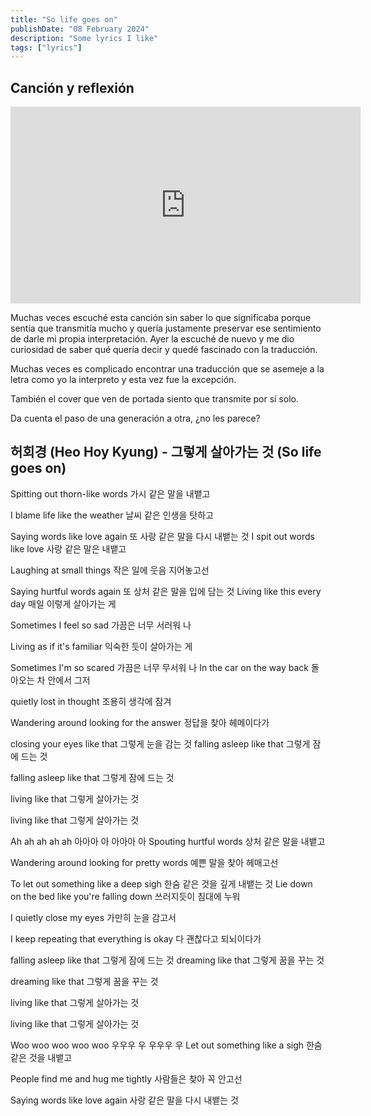 ```yaml
---
title: "So life goes on"
publishDate: "08 February 2024"
description: "Some lyrics I like"
tags: ["lyrics"]
---
```


## Canción y reflexión

<iframe 
width="560" 
height="315" 
src="https://www.youtube.com/embed/1Qtr8TznwNI?si=s8TpAClz3lm47QiC" 
title="YouTube video player" frameborder="0" allow="accelerometer; 
autoplay; clipboard-write; encrypted-media; gyroscope; picture-in-picture; web-share" allowfullscreen>
</iframe>

Muchas veces escuché esta canción sin saber lo que significaba
porque sentía que transmitía mucho y quería justamente preservar ese sentimiento
de darle mi propia interpretación. Ayer la escuché de nuevo y me dio curiosidad
de saber qué quería decir y quedé fascinado con la traducción.

Muchas veces es complicado encontrar una traducción que se asemeje a la letra
como yo la interpreto y esta vez fue la excepción. 

También el cover que ven de portada siento que transmite por sí solo.

Da cuenta el paso de una generación a otra, ¿no les parece?

## 허회경 (Heo Hoy Kyung) - 그렇게 살아가는 것 (So life goes on)

Spitting out thorn-like words
가시 같은 말을 내뱉고

I blame life like the weather
날씨 같은 인생을 탓하고

Saying words like love again
또 사랑 같은 말을 다시 내뱉는 것
I spit out words like love
사랑 같은 말은 내뱉고

Laughing at small things
작은 일에 웃음 지어놓고선

Saying hurtful words again
또 상처 같은 말을 입에 담는 것
Living like this every day
매일 이렇게 살아가는 게

Sometimes I feel so sad
가끔은 너무 서러워 나

Living as if it's familiar
익숙한 듯이 살아가는 게

Sometimes I'm so scared
가끔은 너무 무서워 나
In the car on the way back
돌아오는 차 안에서 그저

quietly lost in thought
조용히 생각에 잠겨

Wandering around looking for the answer
정답을 찾아 헤메이다가

closing your eyes like that
그렇게 눈을 감는 것
falling asleep like that
그렇게 잠에 드는 것

falling asleep like that
그렇게 잠에 드는 것

living like that
그렇게 살아가는 것

living like that
그렇게 살아가는 것

Ah ah ah ah ah
아아아 아 아아아 아
Spouting hurtful words
상처 같은 말을 내뱉고

Wandering around looking for pretty words
예쁜 말을 찾아 헤매고선

To let out something like a deep sigh
한숨 같은 것을 깊게 내뱉는 것
Lie down on the bed like you're falling down
쓰러지듯이 침대에 누워

I quietly close my eyes
가만히 눈을 감고서

I keep repeating that everything is okay
다 괜찮다고 되뇌이다가

falling asleep like that
그렇게 잠에 드는 것
dreaming like that
그렇게 꿈을 꾸는 것

dreaming like that
그렇게 꿈을 꾸는 것

living like that
그렇게 살아가는 것

living like that
그렇게 살아가는 것

Woo woo woo woo woo
우우우 우 우우우 우
Let out something like a sigh
한숨 같은 것을 내뱉고

People find me and hug me tightly
사람들은 찾아 꼭 안고선

Saying words like love again
사랑 같은 말을 다시 내뱉는 것

